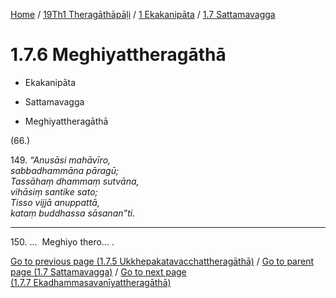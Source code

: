 
[Home](/) / [19Th1 Theragāthāpāḷi](../...md) / [1 Ekakanipāta](...md) / [1.7 Sattamavagga](../19Th1/1/1.7.md)

# 1.7.6 Meghiyattheragāthā

* Ekakanipāta

* Sattamavagga

* Meghiyattheragāthā

(66.)

149\. _“Anusāsi mahāvīro,_  
_sabbadhammāna pāragū;_  
_Tassāhaṃ dhammaṃ sutvāna,_  
_vihāsiṃ santike sato;_  
_Tisso vijjā anuppattā,_  
_kataṃ buddhassa sāsanan”ti._  


---

150\. …  Meghiyo thero… .



[Go to previous page (1.7.5 Ukkhepakatavacchattheragāthā)](1.7.5.md) / [Go to parent page (1.7 Sattamavagga)](../19Th1/1/1.7.md) / [Go to next page (1.7.7 Ekadhammasavanīyattheragāthā)](1.7.7.md)


